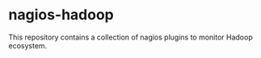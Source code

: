 nagios-hadoop
=============

This repository contains a collection of nagios plugins to monitor Hadoop ecosystem.
